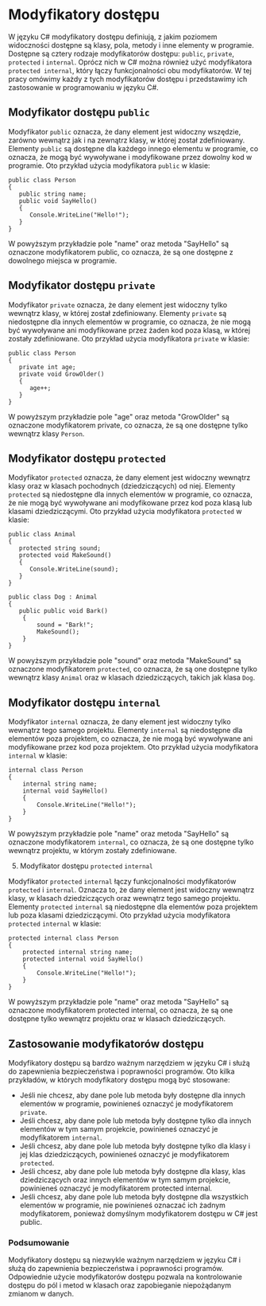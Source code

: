 # Modyfikatory dostępu

W języku C# modyfikatory dostępu definiują, z jakim poziomem widoczności dostępne są klasy, pola, metody i inne elementy w programie. Dostępne są cztery rodzaje modyfikatorów dostępu: `public`, `private`, `protected` i `internal`. Oprócz nich w C# można również użyć modyfikatora `protected internal`, który łączy funkcjonalności obu modyfikatorów. W tej pracy omówimy każdy z tych modyfikatorów dostępu i przedstawimy ich zastosowanie w programowaniu w języku C#.

## Modyfikator dostępu `public`



Modyfikator `public` oznacza, że dany element jest widoczny wszędzie, zarówno wewnątrz jak i na zewnątrz klasy, w której został zdefiniowany. Elementy `public` są dostępne dla każdego innego elementu w programie, co oznacza, że mogą być wywoływane i modyfikowane przez dowolny kod w programie. Oto przykład użycia modyfikatora `public` w klasie:
```
public class Person
{
   public string name;
   public void SayHello()
   {
      Console.WriteLine("Hello!");
   }
}
```

W powyższym przykładzie pole "name" oraz metoda "SayHello" są oznaczone modyfikatorem public, co oznacza, że są one dostępne z dowolnego miejsca w programie.

## Modyfikator dostępu `private`

Modyfikator `private` oznacza, że dany element jest widoczny tylko wewnątrz klasy, w której został zdefiniowany. Elementy `private` są niedostępne dla innych elementów w programie, co oznacza, że nie mogą być wywoływane ani modyfikowane przez żaden kod poza klasą, w której zostały zdefiniowane. Oto przykład użycia modyfikatora `private` w klasie:

```
public class Person
{
   private int age;
   private void GrowOlder()
   {
      age++;
   }
}
```
W powyższym przykładzie pole "age" oraz metoda "GrowOlder" są oznaczone modyfikatorem private, co oznacza, że są one dostępne tylko wewnątrz klasy `Person`.

## Modyfikator dostępu `protected`

Modyfikator `protected` oznacza, że dany element jest widoczny wewnątrz klasy oraz w klasach pochodnych (dziedziczących) od niej. Elementy `protected` są niedostępne dla innych elementów w programie, co oznacza, że nie mogą być wywoływane ani modyfikowane przez kod poza klasą lub klasami dziedziczącymi. Oto przykład użycia modyfikatora `protected` w klasie:

```
public class Animal
{
   protected string sound;
   protected void MakeSound()
   {
      Console.WriteLine(sound);
   }
}

public class Dog : Animal
{
   public public void Bark()
    {
        sound = "Bark!";
        MakeSound();
    }
}
```

W powyższym przykładzie pole "sound" oraz metoda "MakeSound" są oznaczone modyfikatorem `protected`, co oznacza, że są one dostępne tylko wewnątrz klasy `Animal` oraz w klasach dziedziczących, takich jak klasa `Dog`.

## Modyfikator dostępu `internal`

Modyfikator `internal` oznacza, że dany element jest widoczny tylko wewnątrz tego samego projektu. Elementy `internal` są niedostępne dla elementów poza projektem, co oznacza, że nie mogą być wywoływane ani modyfikowane przez kod poza projektem. Oto przykład użycia modyfikatora `internal` w klasie:

```
internal class Person
{
    internal string name;
    internal void SayHello()
    {
        Console.WriteLine("Hello!");
    }
}
```
W powyższym przykładzie pole "name" oraz metoda "SayHello" są oznaczone modyfikatorem `internal`, co oznacza, że są one dostępne tylko wewnątrz projektu, w którym zostały zdefiniowane.

5. Modyfikator dostępu `protected` `internal`

Modyfikator `protected` `internal` łączy funkcjonalności modyfikatorów `protected` i `internal`. Oznacza to, że dany element jest widoczny wewnątrz klasy, w klasach dziedziczących oraz wewnątrz tego samego projektu. Elementy `protected` `internal` są niedostępne dla elementów poza projektem lub poza klasami dziedziczącymi. Oto przykład użycia modyfikatora `protected` `internal` w klasie:


```
protected internal class Person
{
    protected internal string name;
    protected internal void SayHello()
    {
        Console.WriteLine("Hello!");
    }
}
```
W powyższym przykładzie pole "name" oraz metoda "SayHello" są oznaczone modyfikatorem protected internal, co oznacza, że są one dostępne tylko wewnątrz projektu oraz w klasach dziedziczących.

## Zastosowanie modyfikatorów dostępu

Modyfikatory dostępu są bardzo ważnym narzędziem w języku C# i służą do zapewnienia bezpieczeństwa i poprawności programów. Oto kilka przykładów, w których modyfikatory dostępu mogą być stosowane:

- Jeśli nie chcesz, aby dane pole lub metoda były dostępne dla innych elementów w programie, powinieneś oznaczyć je modyfikatorem `private`.
- Jeśli chcesz, aby dane pole lub metoda były dostępne tylko dla innych elementów w tym samym projekcie, powinieneś oznaczyć je modyfikatorem `internal`.
- Jeśli chcesz, aby dane pole lub metoda były dostępne tylko dla klasy i jej klas dziedziczących, powinieneś oznaczyć je modyfikatorem `protected`.
- Jeśli chcesz, aby dane pole lub metoda były dostępne dla klasy, klas dziedziczących oraz innych elementów w tym samym projekcie, powinieneś oznaczyć je modyfikatorem protected internal.
- Jeśli chcesz, aby dane pole lub metoda były dostępne dla wszystkich elementów w programie, nie powinieneś oznaczać ich żadnym modyfikatorem, ponieważ domyślnym modyfikatorem dostępu w C# jest public.

### Podsumowanie
Modyfikatory dostępu są niezwykle ważnym narzędziem w języku C# i służą do zapewnienia bezpieczeństwa i poprawności programów. Odpowiednie użycie modyfikatorów dostępu pozwala na kontrolowanie dostępu do pól i metod w klasach oraz zapobieganie niepożądanym zmianom w danych.